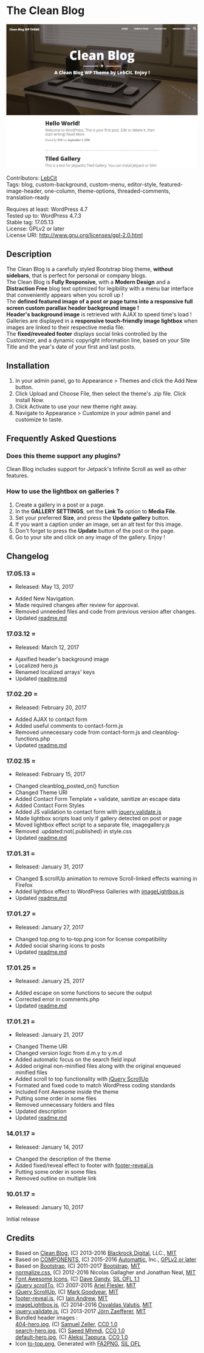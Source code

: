 # The Clean Blog

![Screenshot](https://github.com/LebCit/the-clean-blog/raw/master/screenshot.png "The Clean Blog Screenshot")

Contributors: [LebCit](https://profiles.wordpress.org/lebcit)  
Tags: blog, custom-background, custom-menu, editor-style, featured-image-header, one-column, theme-options, threaded-comments, translation-ready

Requires at least: WordPress 4.7  
Tested up to: WordPress 4.7.3  
Stable tag: 17.05.13  
License: GPLv2 or later  
License URI: http://www.gnu.org/licenses/gpl-2.0.html

## Description

The Clean Blog is a carefully styled Bootstrap blog theme, **without sidebars**, that is perfect for personal or company blogs.  
The Clean Blog is **Fully Responsive**, with a **Modern Design** and a **Distraction Free** blog text optimized for legibility with a menu bar interface that conveniently appears when you scroll up !  
The **defined featured image of a post or page turns into a responsive full screen custom parallax header background image !**  
**Header's background image** is retrieved with AJAX to speed time's load !  
Galleries are displayed in a **responsive touch-friendly image lightbox** when images are linked to their respective media file.  
The **fixed/revealed footer** displays social links controlled by the Customizer, and a dynamic copyright information line, based on your Site Title and the year's date of your first and last posts.

## Installation

1. In your admin panel, go to Appearance > Themes and click the Add New button.
2. Click Upload and Choose File, then select the theme's .zip file. Click Install Now.
3. Click Activate to use your new theme right away.
4. Navigate to Appearance > Customize in your admin panel and customize to taste.

## Frequently Asked Questions

### Does this theme support any plugins?

Clean Blog includes support for Jetpack's Infinite Scroll as well as other features.

### How to use the lightbox on galleries ?

1. Create a gallery in a post or a page.
2. In the **GALLERY SETTINGS**, set the **Link To** option to **Media File**.
3. Set your preferred **Size**, and press the **Update gallery** button.
4. If you want a caption under an image, set an alt text for this image.
5. Don't forget to press the **Update** button of the post or the page.
6. Go to your site and click on any image of the gallery. Enjoy !

## Changelog

### 17.05.13 =
* Released: May 13, 2017
- Added New Navigation.
- Made required changes after review for approval.
- Removed unneeded files and code from previous version after changes.
- Updated [readme.md](https://github.com/LebCit/the-clean-blog/blob/master/README.md)

### 17.03.12 =
* Released: March 12, 2017
- Ajaxified header's background image
- Localized hero.js
- Renamed localized arrays' keys
- Updated [readme.md](https://github.com/LebCit/the-clean-blog/blob/master/README.md)

### 17.02.20 =
* Released: February 20, 2017
- Added AJAX to contact form
- Added useful comments to contact-form.js
- Removed unnecessary code from contact-form.js and cleanblog-functions.php
- Updated [readme.md](https://github.com/LebCit/the-clean-blog/blob/master/README.md)

### 17.02.15 =
* Released: February 15, 2017
- Changed cleanblog_posted_on() function
- Changed Theme URI
- Added Contact Form Template + validate, sanitize an escape data
- Added Contact Form Styles
- Added JS validation to contact form with [jquery.validate.js](https://github.com/jquery-validation/jquery-validation)
- Made lightbox scripts load only if gallery detected on post or page
- Moved lightbox effect script to a separate file, imagegallery.js
- Removed .updated:not(.published) in style.css
- Updated [readme.md](https://github.com/LebCit/the-clean-blog/blob/master/README.md)

### 17.01.31 =
* Released: January 31, 2017
- Changed $.scrollUp animation to remove Scroll-linked effects warning in Firefox
- Added lightbox effect to WordPress Galleries with [imageLightbox.js](https://github.com/osvaldasvalutis/imageLightbox.js)
- Updated [readme.md](https://github.com/LebCit/the-clean-blog/blob/master/README.md)

### 17.01.27 =
* Released: January 27, 2017
- Changed top.png to to-top.png icon for license compatibility
- Added social sharing icons to posts
- Updated [readme.md](https://github.com/LebCit/the-clean-blog/blob/master/README.md)

### 17.01.25 =
* Released: January 25, 2017
- Added escape on some functions to secure the output
- Corrected error in comments.php
- Updated [readme.md](https://github.com/LebCit/the-clean-blog/blob/master/README.md)

### 17.01.21 =
* Released: January 21, 2017
- Changed Theme URI
- Changed version logic from d.m.y to y.m.d
- Added automatic focus on the search field input
- Added original non-minified files along with the original enqueued minified files
- Added scroll to top functionality with [jQuery ScrollUp](https://github.com/markgoodyear/scrollup)
- Formated and fixed code to match WordPress coding standards
- Included Font Awesome inside the theme
- Putting some order in some files
- Removed unnecessary folders and files
- Updated description
- Updated [readme.md](https://github.com/LebCit/the-clean-blog/blob/master/README.md)

### 14.01.17 =
* Released: January 14, 2017
- Changed the description of the theme
- Added fixed/reveal effect to footer with [footer-reveal.js](https://github.com/IainAndrew/footer-reveal)
- Putting some order in some files
- Removed outline on multiple link

### 10.01.17 =
* Released: January 10, 2017

Initial release

## Credits

* Based on [Clean Blog](https://github.com/BlackrockDigital/startbootstrap-clean-blog), (C) 2013-2016 [Blackrock Digital](https://github.com/BlackrockDigital), LLC., [MIT](http://opensource.org/licenses/MIT)
* Based on [COMPONENTS](https://github.com/Automattic/theme-components/), (C) 2015-2016 [Automattic](https://automattic.com/), Inc., [GPLv2 or later](https://www.gnu.org/licenses/gpl-2.0.html)
* Based on [Bootstrap](https://github.com/twbs/bootstrap), (C) 2011-2017 [Bootstrap](https://github.com/twbs), [MIT](http://opensource.org/licenses/MIT)
* [normalize.css](http://necolas.github.io/normalize.css/), (C) 2012-2016 Nicolas Gallagher and Jonathan Neal, [MIT](http://opensource.org/licenses/MIT)
* [Font Awesome Icons](http://fontawesome.io/), (C) [Dave Gandy](https://twitter.com/davegandy), [SIL OFL 1.1](http://scripts.sil.org/OFL)
* [jQuery scrollTo](https://github.com/flesler/jquery.scrollTo), (C) 2007-2015 [Ariel Flesler](https://github.com/flesler), [MIT](http://opensource.org/licenses/MIT)
* [jQuery ScrollUp](https://github.com/markgoodyear/scrollup), (C) [Mark Goodyear](https://github.com/markgoodyear), [MIT](http://opensource.org/licenses/MIT)
* [footer-reveal.js](https://github.com/IainAndrew/footer-reveal), (C) [Iain Andrew](https://github.com/IainAndrew), [MIT](http://opensource.org/licenses/MIT)
* [imageLightbox.js](https://github.com/osvaldasvalutis/imageLightbox.js), (C) 2014-2016 [Osvaldas Valutis](https://github.com/osvaldasvalutis), [MIT](http://opensource.org/licenses/MIT)
* [jquery.validate.js](https://github.com/jquery-validation/jquery-validation), (C) 2013-2017 [Jörn Zaefferer](http://bassistance.de/), [MIT](http://opensource.org/licenses/MIT)
* Bundled header images :  
[404-hero.jpg](https://unsplash.com/search/search?photo=JuFcQxgCXwA), (C) [Samuel Zeller](https://unsplash.com/@samuelzeller), [CC0 1.0](https://creativecommons.org/publicdomain/zero/1.0/)  
[search-hero.jpg](https://unsplash.com/search/search?photo=azbZUNpu1Ag), (C) [Saeed Mhmdi](https://unsplash.com/@saeedanathema), [CC0 1.0](https://creativecommons.org/publicdomain/zero/1.0/)  
[default-hero.jpg](https://unsplash.com/search/desk?photo=mCg0ZgD7BgU), (C) [Aleksi Tappura](https://unsplash.com/@a), [CC0 1.0](https://creativecommons.org/publicdomain/zero/1.0/)
* Icon [to-top.png](http://fa2png.io/r/font-awesome/arrow-circle-up/), Generated with [FA2PNG](http://fa2png.io/), [SIL OFL](http://scripts.sil.org/OFL)

